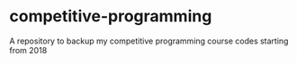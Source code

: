 # competitive-programming
A repository to backup my competitive programming course codes starting from 2018
